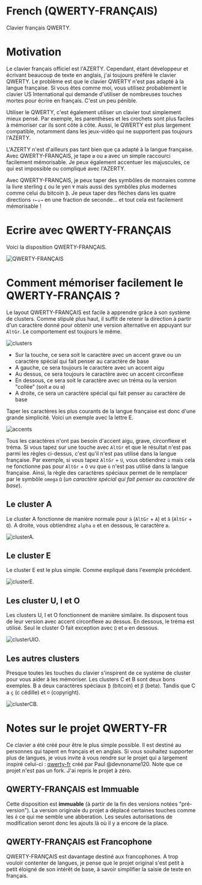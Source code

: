 # French (QWERTY-FRANÇAIS)

Clavier français QWERTY.

# Motivation

Le clavier français officiel est l'AZERTY. Cependant, étant développeur et écrivant beaucoup de texte en anglais, j'ai toujours préféré le clavier QWERTY. Le problème est que le clavier QWERTY n'est pas adapté à la langue française. Si vous êtes comme moi, vous utilisez probablement le clavier US International qui demande d'utiliser de nombreuses touches mortes pour écrire en français. C'est un peu pénible.

Utiliser le QWERTY, c'est également utiliser un clavier tout simplement mieux pensé. Par exemple, les parenthèses et les crochets sont plus faciles à mémoriser car ils sont côte à côte. Aussi, le QWERTY est plus largement compatible, notamment dans les jeux-vidéo qui ne supportent pas toujours l'AZERTY.

L'AZERTY n'est d'ailleurs pas tant bien que ça adapté à la langue française. Avec QWERTY-FRANÇAIS, je tape `œ` ou `æ` avec un simple raccourci facilement mémorisable. Je peux également accentuer les majuscules, ce qui est impossible ou compliqué avec l'AZERTY.

Avec QWERTY-FRANÇAIS, je peux taper des symbôles de monnaies comme la livre sterling `£` ou le yen `¥` mais aussi des symbôles plus modernes comme celui du bitcoin `₿`. Je peux taper des flèches dans les quatre directions `↑←↓→` en une fraction de seconde... et tout cela est facilement mémorisable !

# Ecrire avec QWERTY-FRANÇAIS

Voici la disposition QWERTY-FRANÇAIS.

![QWERTY-FRANÇAIS](img/layout.png)

# Comment mémoriser facilement le QWERTY-FRANÇAIS ?

Le layout QWERTY-FRANÇAIS est facile à apprendre grâce à son système de clusters. Comme stipulé plus haut, il suffit de retenir la direction à partir d'un caractère donné pour obtenir une version alternative en appuyant sur `AltGr`. Le comportement est toujours le même.

![clusters](img/clusters.png)

- Sur la touche, ce sera soit le caractère avec un accent grave ou un caractère spécial qui fait penser au caractère de base
- A gauche, ce sera toujours le caractère avec un accent aigu
- Au dessus, ce sera toujours le caractère avec un accent circonflexe
- En dessous, ce sera soit le caractère avec un tréma ou la version "collée" (soit `æ` ou `œ`)
- A droite, ce sera un caractère spécial qui fait penser au caractère de base

Taper les caractères les plus courants de la langue française est donc d'une grande simplicité. Voici un exemple avec la lettre E.

![accents](img/accents.png)

Tous les caractères n'ont pas besoin d'accent aigu, grave, circonflexe et tréma. Si vous tapez sur une touche avec `AltGr` et que le résultat n'est pas parmi les règles ci-dessus, c'est qu'il n'est pas utilisé dans la langue française. Par exemple, si vous tapez `AltGr` + `U`, vous obtiendrez `ù` mais cela ne fonctionne pas pour `AltGr` + `O` vu que `ò` n'est pas utilisé dans la langue française. Ainsi, la règle des caractères spéciaux permet de le remplacer par le symbôle `omega` `Ω` (_un caractère spécial qui fait penser au caractère de base_).

## Le cluster A

Le cluster A fonctionne de manière normale pour `à` (`AltGr` + `A`) et `â` (`AltGr` + `Q`). A droite, vous obtiendrez `alpha` `ɑ` et en dessous, le caractère `æ`.

![clusterA](img/cluster-a.png).

## Le cluster E

Le cluster E est le plus simple. Comme expliqué dans l'exemple précédent.

![clusterE](img/cluster-e.png).

## Les cluster U, I et O

Les clusters U, I et O fonctionnent de manière similaire. Ils disposent tous de leur version avec accent circonflexe au dessus. En dessous, le tréma est utilisé. Seul le cluster O fait exception avec `Ω` et `œ` en dessous.

![clusterUIO](img/clusters-uio.png).

## Les autres clusters

Presque toutes les touches du clavier s'inspirent de ce système de cluster pour vous aider à les mémoriser. Les clusters C et B sont deux bons exemples. B a deux caractères spéciaux `₿` (bitcoin) et `ꞵ` (beta). Tandis que C a `ç` (c cédille) et `©` (copyright).

![clusterCB](img/clusters-cb.png).

# Notes sur le projet QWERTY-FR

Ce clavier a été créé pour être le plus simple possible. Il est destiné au personnes qui tapent en français et en anglais. Si vous souhaitez supporter plus de langues, je vous invite à vous rendre sur le projet qui a largement inspiré celui-ci : [qwerty-fr](https://github.com/qwerty-fr/qwerty-fr) créé par Paul @devnoname120. Note que ce projet n'est pas un fork. J'ai repris le projet à zéro.

## QWERTY-FRANÇAIS est Immuable

Cette disposition est **immuable** (à partir de la fin des versions notées "pré-version"). La version originale du projet a déplacé certaines touches comme les `ê` ce qui me semble une abberation. Les seules autorisations de modification seront donc les ajouts là où il y a encore de la place.

## QWERTY-FRANÇAIS est Francophone

QWERTY-FRANÇAIS est davantage destiné aux francophones. A trop vouloir contenter de langues, je pense que le projet original s'est petit à petit éloigné de son intérêt de base, à savoir simplifier la saisie de texte en français.
